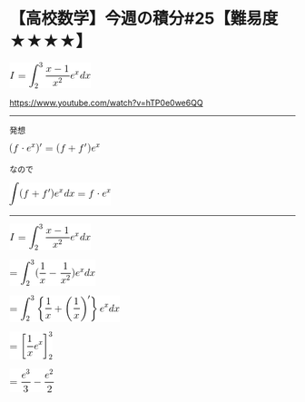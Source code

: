 # 【高校数学】今週の積分#25【難易度★★★★】

<!--
![](https://latex.codecogs.com/gif.latex?I=\int_2^3\frac{x-1}{x^2}e^xdx)
-->
![](0.gif)


https://www.youtube.com/watch?v=hTP0e0we6QQ

----

発想

<!--
![](https://latex.codecogs.com/gif.latex?(f\cdot&space;e^x)'=(f&plus;f')e^x)
-->
![](1.gif)

なので

<!--
![](https://latex.codecogs.com/gif.latex?\int(f&plus;f')e^xdx=f\cdot&space;e^x)
-->
![](2.gif)

----

<!--
![](https://latex.codecogs.com/gif.latex?I=\int_2^3\frac{x-1}{x^2}e^xdx)
-->
![](3.gif)

<!--
![](https://latex.codecogs.com/gif.latex?=\int_2^3(\frac{1}{x}-\frac{1}{x^2})e^xdx)
-->
![](4.gif)

<!--
![](https://latex.codecogs.com/gif.latex?=\int_2^3\left\{\frac{1}{x}&plus;\left(\frac{1}{x}\right)'\right\}e^xdx)
-->
![](5.gif)

<!--
![](https://latex.codecogs.com/gif.latex?=\left[\frac{1}{x}e^x\right]_2^3)
-->
![](6.gif)

<!--
![](https://latex.codecogs.com/gif.latex?=\frac{e^3}{3}-\frac{e^2}{2})
-->
![](7.gif)
